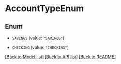 # AccountTypeEnum

## Enum


* `SAVINGS` (value: `"SAVINGS"`)

* `CHECKING` (value: `"CHECKING"`)


[[Back to Model list]](../README.md#documentation-for-models) [[Back to API list]](../README.md#documentation-for-api-endpoints) [[Back to README]](../README.md)



